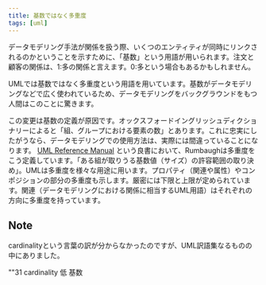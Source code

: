 ```yaml
---
title: 基数ではなく多重度
tags: [uml]
---
```


データモデリング手法が関係を扱う際、いくつのエンティティが同時にリンクされるのかということを示すために、「基数」という用語が用いられます。注文と顧客の関係は、1:多の関係と言えます。0:多という場合もあるかもしれません。

UMLでは基数ではなく多重度という用語を用いています。基数がデータモデリングなどで広く使われているため、データモデリングをバックグラウンドをもつ人間はこのことに驚きます。

この変更は基数の定義が原因です。オックスフォードイングリッシュディクショナリーによると「組、グループにおける要素の数」とあります。これに忠実にしたがうなら、データモデリングでの使用方法は、実際には間違っていることになります。
[UML Reference Manual](http://www.amazon.com/exec/obidos/tg/detail/-/020130998X) という良書において、Rumbaughは多重度をこう定義しています。「ある組が取りうる基数値（サイズ）の許容範囲の取り決め」。UMLは多重度を様々な用途に用います。プロパティ（関連や属性）やコンポジションの部分の多重度も示します。厳密には下限と上限が定められています。関連（データモデリングにおける関係に相当するUML用語）はそれぞれの方向に多重度を持っています。

## Note

cardinalityという言葉の訳が分からなかったのですが、UML訳語集なるものの中にありました。 

""31 cardinality 低 基数 

